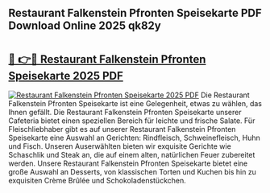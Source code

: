 ## Restaurant Falkenstein Pfronten Speisekarte PDF Download Online 2025 qk82y

# <h2><a href="http://gc7rnq.nevu.top/?p=Restaurant+Falkenstein+Pfronten+Speisekarte">🔗 👉🔴 Restaurant Falkenstein Pfronten Speisekarte 2025 PDF</a></h2>

[![Restaurant Falkenstein Pfronten Speisekarte 2025 PDF](https://i.imgur.com/dBaPXMq.png)](http://gc7rnq.nevu.top/?p=Restaurant+Falkenstein+Pfronten+Speisekarte)
Die Restaurant Falkenstein Pfronten Speisekarte ist eine Gelegenheit, etwas zu wählen, das Ihnen gefällt. Die Restaurant Falkenstein Pfronten Speisekarte unserer Cafeteria bietet einen speziellen Bereich für leichte und frische Salate. Für Fleischliebhaber gibt es auf unserer Restaurant Falkenstein Pfronten Speisekarte eine Auswahl an Gerichten: Rindfleisch, Schweinefleisch, Huhn und Fisch. Unseren Auserwählten bieten wir exquisite Gerichte wie Schaschlik und Steak an, die auf einem alten, natürlichen Feuer zubereitet werden. Unsere Restaurant Falkenstein Pfronten Speisekarte bietet eine große Auswahl an Desserts, von klassischen Torten und Kuchen bis hin zu exquisiten Crème Brûlée und Schokoladenstückchen.
